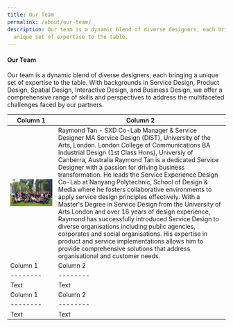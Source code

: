 ```yaml
---
title: Our Team
permalink: /about/our-team/
description: Our team is a dynamic blend of diverse designers, each bringing a
  unique set of expertise to the table.
---
```

#### **Our Team**
Our team is a dynamic blend of diverse designers, each bringing a unique set of expertise to the table. With backgrounds in Service Design, Product Design, Spatial Design, Interactive Design, and Business Design, we offer a comprehensive range of skills and perspectives to address the multifaceted challenges faced by our partners.


| Column 1 | Column 2 |
| -------- | -------- |
| ![](/images/About/about_our%20learners.jpg)   | Raymond Tan - SXD Co-Lab Manager & Service Designer MA Service Design (DIST), University of the Arts, London. London College of Communications BA Industrial Design (1st Class Hons), Universiy of Canberra, Australia Raymond Tan is a dedicated Service Designer with a passion for driving business transformation. He leads the Service Experience Design Co-Lab at Nanyang Polytechnic, School of Design & Media where he fosters collaborative environments to apply service design principles effectively. With a Master's Degree in Service Design from the University of Arts London and over 16 years of design experience, Raymond has successfully introduced Service Design to diverse organisations including public agencies, corporates and social organisations. His expertise in product and service implementations allows him to provide comprehensive solutions that address organisational and customer needs.     |
| Column 1 | Column 2 |
| -------- | -------- |
| Text     | Text     |
| Column 1 | Column 2 |
| -------- | -------- |
| Text     | Text     |